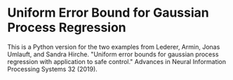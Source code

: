 # Uniform Error Bound for Gaussian Process Regression

This is a Python version for the two examples from Lederer, Armin, Jonas Umlauft, and Sandra Hirche. "Uniform error bounds for gaussian process regression with application to safe control." Advances in Neural Information Processing Systems 32 (2019).
